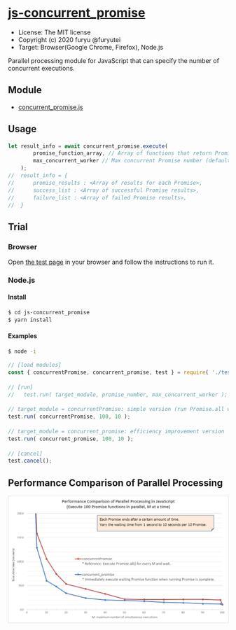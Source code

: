 [js-concurrent_promise](https://github.com/furyutei/js-concurrent_promise)
==========================================================================

- License: The MIT license  
- Copyright (c) 2020 furyu @furyutei  
- Target: Browser(Google Chrome, Firefox), Node.js

Parallel processing module for JavaScript that can specify the number of concurrent executions.  

Module
---

- [concurrent_promise.js](http://furyutei.github.io/js-concurrent_promise/src/js/concurrent_promise.js)  


Usage
---

```javascript
let result_info = await concurrent_promise.execute(
        promise_function_array, // Array of functions that return Promise (Note: it's not Promise itself)
        max_concurrent_worker // Max concurrent Promise number (default: 10)
    );
//  result_info = {
//      promise_results : <Array of results for each Promise>,
//      success_list : <Array of successful Promise results>,
//      failure_list : <Array of failed Promise results>,
//  }
```


Trial
---
### Browser

Open [the test page](http://furyutei.github.io/js-concurrent_promise/test/test.html) in your browser and follow the instructions to run it.  


### Node.js

#### Install

```sh
$ cd js-concurrent_promise
$ yarn install
```

#### Examples

```sh
$ node -i
```

```javascript
// [load modules]
const { concurrentPromise, concurrent_promise, test } = require( './test/node_test.js' );

// [run]
//   test.run( target_module, promise_number, max_concurrent_worker );

// target_module = concurrentPromise: simple version (run Promise.all with each max_concurrent_worker)
test.run( concurrentPromise, 100, 10 );

// target_module = concurrent_promise: efficiency improvement version
test.run( concurrent_promise, 100, 10 );

// [cancel]
test.cancel();

```

Performance Comparison of Parallel Processing
---

![Performance Comparison of Parallel Processing in JavaScript](https://github.com/furyutei/js-concurrent_promise/raw/images/PerformanceComparison.png)  
